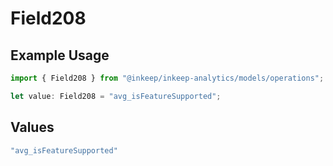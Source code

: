 # Field208

## Example Usage

```typescript
import { Field208 } from "@inkeep/inkeep-analytics/models/operations";

let value: Field208 = "avg_isFeatureSupported";
```

## Values

```typescript
"avg_isFeatureSupported"
```